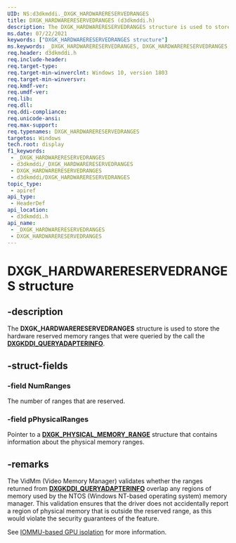 ```yaml
---
UID: NS:d3dkmddi._DXGK_HARDWARERESERVEDRANGES
title: DXGK_HARDWARERESERVEDRANGES (d3dkmddi.h)
description: The DXGK_HARDWARERESERVEDRANGES structure is used to store the hardware reserved memory ranges that were queried by a call to DXGKDDI_QUERYADAPTERINFO.
ms.date: 07/22/2021
keywords: ["DXGK_HARDWARERESERVEDRANGES structure"]
ms.keywords: _DXGK_HARDWARERESERVEDRANGES, DXGK_HARDWARERESERVEDRANGES,
req.header: d3dkmddi.h
req.include-header: 
req.target-type: 
req.target-min-winverclnt: Windows 10, version 1803
req.target-min-winversvr: 
req.kmdf-ver: 
req.umdf-ver: 
req.lib: 
req.dll: 
req.ddi-compliance: 
req.unicode-ansi: 
req.max-support: 
req.typenames: DXGK_HARDWARERESERVEDRANGES
targetos: Windows
tech.root: display
f1_keywords:
 - _DXGK_HARDWARERESERVEDRANGES
 - d3dkmddi/_DXGK_HARDWARERESERVEDRANGES
 - DXGK_HARDWARERESERVEDRANGES
 - d3dkmddi/DXGK_HARDWARERESERVEDRANGES
topic_type:
 - apiref
api_type:
 - HeaderDef
api_location:
 - d3dkmddi.h
api_name:
 - _DXGK_HARDWARERESERVEDRANGES
 - DXGK_HARDWARERESERVEDRANGES
---
```


# DXGK_HARDWARERESERVEDRANGES structure

## -description

The **DXGK_HARDWARERESERVEDRANGES** structure is used to store the hardware reserved memory ranges that were queried by the call the [**DXGKDDI_QUERYADAPTERINFO**](./nc-d3dkmddi-dxgkddi_queryadapterinfo.md).

## -struct-fields

### -field NumRanges

The number of ranges that are reserved.

### -field pPhysicalRanges

Pointer to a [**DXGK_PHYSICAL_MEMORY_RANGE**](ns-d3dkmddi-_dxgk_physical_memory_range.md) structure that contains information about the physical memory ranges.

## -remarks

The VidMm (Video Memory Manager) validates whether the ranges returned from [**DXGKDDI_QUERYADAPTERINFO**](./nc-d3dkmddi-dxgkddi_queryadapterinfo.md) overlap any regions of memory used by the NTOS (Windows NT-based operating system) memory manager. This validation ensures that the driver does not accidentally report a region of physical memory that is outside the reserved range, as this would violate the security guarantees of the feature.

See [IOMMU-based GPU isolation](/windows-hardware/drivers/display/iommu-based-gpu-isolation) for more information.